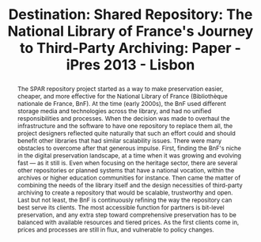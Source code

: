 ---
abstract: The SPAR repository project started as a way to make preservation easier,
  cheaper, and more effective for the National Library of France (Bibliothèque nationale
  de France, BnF). At the time (early 2000s), the BnF used different storage media
  and technologies across the library, and had no unified responsibilities and processes.
  When the decision was made to overhaul the infrastructure and the software to have
  one repository to replace them all, the project designers reflected quite naturally
  that such an effort could and should benefit other libraries that had similar scalability
  issues. There were many obstacles to overcome after that generous impulse. First,
  finding the BnF's niche in the digital preservation landscape, at a time when it
  was growing and evolving fast — as it still is. Even when focusing on the heritage
  sector, there are several other repositories or planned systems that have a national
  vocation, within the archives or higher education communities for instance. Then
  came the matter of combining the needs of the library itself and the design necessities
  of third-party archiving to create a repository that would be scalable, trustworthy
  and open. Last but not least, the BnF is continuously refining the way the repository
  can best serve its clients. The most accessible function for partners is bit-level
  preservation, and any extra step toward comprehensive preservation has to be balanced
  with available resources and tiered prices. As the first clients come in, prices
  and processes are still in flux, and vulnerable to policy changes.
creators:
- Peyrard, Sébastien
- Fauduet, Louise
date: null
document_url: https://services.phaidra.univie.ac.at/api/object/o:378014/download
grand_parent: iPRES
institutions: []
keywords:
- digital repository. third-party archiving. cost models
- lisbon
landing_page_url: https://phaidra.univie.ac.at/o:378014
language: eng
layout: publication
license: CC BY-SA 2.0 AT
notes_url: null
parent: iPRES 2013
presentation_url: null
size: 51584
source_name: iPRES
title: 'Destination: Shared Repository: The National Library of France''s Journey
  to Third-Party Archiving: Paper - iPres 2013 - Lisbon'
type: paper
year: 2013
---